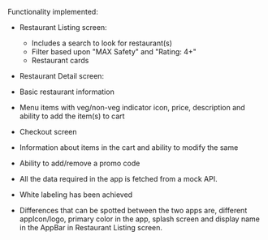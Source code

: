 Functionality implemented:

- Restaurant Listing screen: 
  - Includes a search to look for restaurant(s)
  - Filter based upon "MAX Safety" and "Rating: 4+"
  - Restaurant cards

- Restaurant Detail screen:
 - Basic restaurant information
 - Menu items with veg/non-veg indicator icon, price, description and ability to add the item(s) to  cart

- Checkout screen
 - Information about items in the cart and ability to modify the same
 - Ability to add/remove a promo code

- All the data required in the app is fetched from a mock API.  

- White labeling has been achieved 

- Differences that can be spotted between the two apps are, different appIcon/logo, primary color in the app, splash screen and display name in the AppBar in Restaurant Listing screen.
